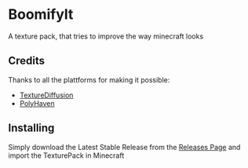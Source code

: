 # BoomifyIt
A texture pack, that tries to improve the way minecraft looks

## Credits
Thanks to all the plattforms for making it possible:
- [TextureDiffusion](https://huggingface.co/dream-textures/texture-diffusion)
- [PolyHaven](https://polyhaven.com)

## Installing
Simply download the Latest Stable Release from the [Releases Page](https://github.com/TheTwoBoom/BoomifyIt/releases/tag/stable) and import the TexturePack in Minecraft
